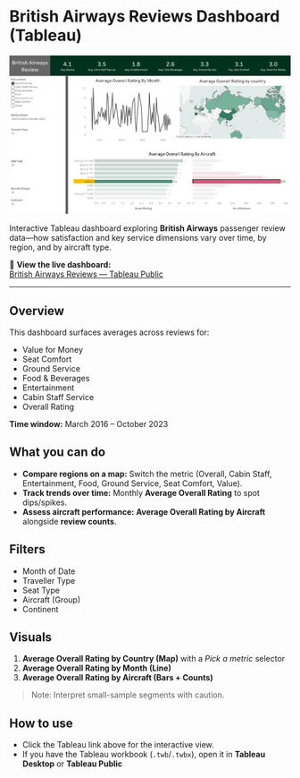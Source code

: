 # British Airways Reviews Dashboard (Tableau)

![](Dashboard1.png)

Interactive Tableau dashboard exploring **British Airways** passenger review data—how satisfaction and key service dimensions vary over time, by region, and by aircraft type.

🔗 **View the live dashboard:**  
[British Airways Reviews — Tableau Public](https://public.tableau.com/views/BritishAirways_17569479586280/Dashboard1?:language=en-US&:sid=&:redirect=auth&:display_count=n&:origin=viz_share_link)

---

## Overview
This dashboard surfaces averages across reviews for:
- Value for Money
- Seat Comfort
- Ground Service
- Food & Beverages
- Entertainment
- Cabin Staff Service
- Overall Rating

**Time window:** March 2016 – October 2023

## What you can do
- **Compare regions on a map:** Switch the metric (Overall, Cabin Staff, Entertainment, Food, Ground Service, Seat Comfort, Value).
- **Track trends over time:** Monthly **Average Overall Rating** to spot dips/spikes.
- **Assess aircraft performance:** **Average Overall Rating by Aircraft** alongside **review counts**.

## Filters
- Month of Date
- Traveller Type
- Seat Type
- Aircraft (Group)
- Continent

## Visuals
1. **Average Overall Rating by Country (Map)** with a *Pick a metric* selector  
2. **Average Overall Rating by Month (Line)**  
3. **Average Overall Rating by Aircraft (Bars + Counts)**

> Note: Interpret small-sample segments with caution.

## How to use
- Click the Tableau link above for the interactive view.  
- If you have the Tableau workbook (`.twb`/`.twbx`), open it in **Tableau Desktop** or **Tableau Public** 


